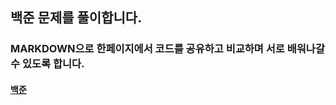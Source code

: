 ## 백준 문제를 풀이합니다.

### MARKDOWN으로 한페이지에서 코드를 공유하고 비교하며 서로 배워나갈 수 있도록 합니다.

#### [백준](https://www.acmicpc.net/)
